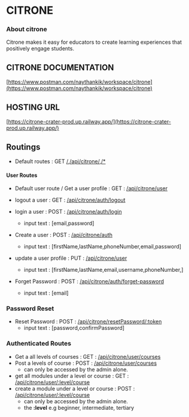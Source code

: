 # CITRONE

### About citrone
  Citrone makes it easy for educators to create learning experiences that positively engage students.
  
## CITRONE DOCUMENTATION 
  [https://www.postman.com/naythankik/workspace/citrone](https://www.postman.com/naythankik/workspace/citrone)
  
## HOSTING URL
  [https://citrone-crater-prod.up.railway.app/](https://citrone-crater-prod.up.railway.app/)


## Routings
- Default routes : GET [/](/),[/api/citrone/](/api/citrone/),[/*](/*)

#### User Routes

- Default user route / Get a user profile : GET : [/api/citrone/user](/api/citrone/user)

- logout a user : GET :  [/api/citrone/auth/logout](/api/citrone/user/logout)
- login a user : POST :  [/api/citrone/auth/login](/api/citrone/user/login)
    - input text : [email,password]

- Create a user : POST :  [/api/citrone/auth](/api/citrone/user)
    - input text : [firstName,lastName,phoneNumber,email,password]
- update a user profile : PUT :  [/api/citrone/user](/api/citrone/user)
    - input text : [firstName,lastName,email,username,phoneNumber,]


- Forget Password : POST : [/api/citrone/auth/forget-password](/forget-password)
    - input text : [email]


### Password Reset
- Reset Password : POST : [/api/citrone/resetPassword/:token](/api/citrone/resetPassword/:token)
    - input text : [password,confirmPassword] 
    
    
    
### Authenticated Routes
- Get a all levels of courses : GET : [/api/citrone/user/courses](/api/citrone/user/courses)
- Post a levels of course : POST : [/api/citrone/user/courses](/api/citrone/user/courses)
    - can only be accessed by the admin alone.
- get all modules under a level or course : GET : [/api/citrone/user/:level/course](/api/citrone/user/:level/course)
- create a module under a level or course : POST : [/api/citrone/user/:level/course](/api/citrone/user/:level/course)
    - can only be accessed by the admin alone.
    - the __:level__ e.g beginner, intermediate, tertiary
